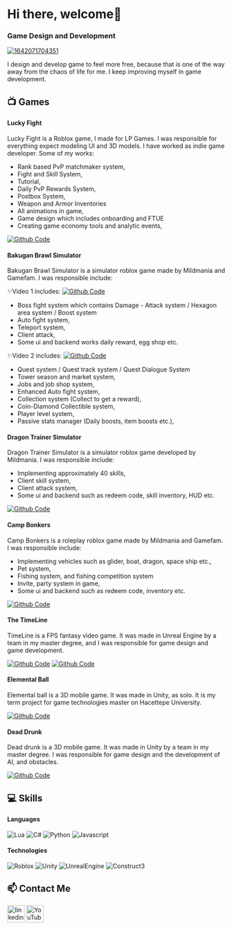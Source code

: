 # Hi there, welcome👋

### Game Design and Development
<a href="https://ibb.co/SBP93dx"><img src="https://i.ibb.co/QMf1KCc/1642071704351.jpg" alt="1642071704351" border="0"></a>

I design and develop game to feel more free, because that is one of the way away from the chaos of life for me. 
I keep improving myself in game development.

## 📺 Games
#### Lucky Fight
Lucky Fight is a Roblox game, I made for LP Games.
I was responsible for everything expect modeling UI and 3D models. 
I have worked as indie game developer. Some of my works:
* Rank based PvP matchmaker system,
* Fight and Skill System,
* Tutorial,
* Daily PvP Rewards System,
* Postbox System,
* Weapon and Armor Inventories
* All animations in game,
* Game design which includes onboarding and FTUE
* Creating game economy tools and analytic events,

[![Github Code](https://img.shields.io/badge/Watch-Trailer-red)](https://youtu.be/i_SW7Q0e0gM)

#### Bakugan Brawl Simulator
Bakugan Brawl Simulator is a simulator roblox game made by Mildmania and Gamefam.
I was responsible include:

✨Video 1 includes:
[![Github Code](https://img.shields.io/badge/Watch-Gameplay-red)](https://youtu.be/OHs6FIFFMbA)
* Boss fight system which contains Damage - Attack system / Hexagon area system / Boost system
* Auto fight system,
* Teleport system,
* Client attack,
* Some ui and backend works daily reward, egg shop etc.
  
✨Video 2 includes:
[![Github Code](https://img.shields.io/badge/Watch-Gameplay-red)](https://youtu.be/H98HtsFe1y8)
* Quest system / Quest track system / Quest Dialogue System
* Tower season and market system,
* Jobs and job shop system,
* Enhanced Auto fight system,
* Collection system (Collect to get a reward),
* Coin-Diamond Collectible system,
* Player level system,
* Passive stats manager (Daily boosts, item boosts etc.),

#### Dragon Trainer Simulator
Dragon Trainer Simulator is a simulator roblox game developed by Mildmania. 
I was responsible include:
* Implementing approximately 40 skills,
* Client skill system,
* Client attack system,
* Some ui and backend such as redeem code, skill inventory, HUD etc.
  
[![Github Code](https://img.shields.io/badge/Watch-Gameplay-red)](https://youtu.be/ScUchMptoq0)

#### Camp Bonkers
Camp Bonkers is a roleplay roblox game made by Mildmania and Gamefam. 
I was responsible include:
* Implementing vehicles such as glider, boat, dragon, space ship etc.,
* Pet system,
* Fishing system, and fishing competition system
* Invite, party system in game,
* Some ui and backend such as redeem code, inventory etc.

[![Github Code](https://img.shields.io/badge/Watch-Gameplay-red)](https://youtu.be/0L4pJaJG00U)

#### The TimeLine
TimeLine is a FPS fantasy video game. It was made in Unreal Engine by a team in my master degree, and I was responsible for game design and game development.

[![Github Code](https://img.shields.io/badge/Watch-Trailer-red)](https://www.youtube.com/watch?v=yiwHAE7WPzE&ab_channel=%C3%96merTEKEL%C4%B0)
[![Github Code](https://img.shields.io/badge/Watch-Gameplay-red)](https://www.youtube.com/watch?v=NdCwEoWfdss&t=340s&ab_channel=%C3%96merTEKEL%C4%B0)

#### Elemental Ball
Elemental ball is a 3D mobile game. It was made in Unity, as solo. It is my term project for game technologies master on  Hacettepe University.

[![Github Code](https://img.shields.io/badge/Watch-Trailer-red)](https://www.youtube.com/watch?v=66Di1eaOFA4&ab_channel=%C3%96merTEKEL%C4%B0)

#### Dead Drunk 
Dead drunk is a 3D mobile game. It was made in Unity by a team in my master degree. I was responsible for game design and the development of AI, and obstacles.

[![Github Code](https://img.shields.io/badge/Watch-Trailer-red)](https://www.youtube.com/watch?v=6X4OyhrwGjY&ab_channel=%C3%96merTEKEL%C4%B0)

## 💻 Skills

#### Languages 
<img alt="Lua" src="https://img.shields.io/badge/Lua-14354C.svg?logo=lua&logoColor=white"> <img alt="C#" src="https://custom-icon-badges.herokuapp.com/badge/C%23-68217A.svg?logo=cs2&logoColor=white"> <img alt="Python" src="https://img.shields.io/badge/Python-14354C.svg?logo=python&logoColor=white"> <img alt="Javascript" src="https://img.shields.io/badge/Javascript-14354C.svg?logo=Javascript&logoColor=yellow">

#### Technologies
![Roblox](https://img.shields.io/badge/Roblox%20Studio-00A2FF.svg?style=for-the-badge&logo=Roblox-Studio&logoColor=white)
![Unity](https://img.shields.io/badge/Unity-000000.svg?style=for-the-badge&logo=Unity&logoColor=white)
![UnrealEngine](https://img.shields.io/badge/Unreal%20Engine-0E1128.svg?style=for-the-badge&logo=Unreal-Engine&logoColor=white)
![Construct3](https://img.shields.io/badge/Construct%203-00FFDA.svg?style=for-the-badge&logo=Construct-3&logoColor=white)


## 📫 Contact Me
[<img src='https://cdn.jsdelivr.net/npm/simple-icons@3.0.1/icons/linkedin.svg' alt='linkedin' height='40'>](https://www.linkedin.com/in/omertekeli/)  [<img src='https://cdn.jsdelivr.net/npm/simple-icons@3.0.1/icons/youtube.svg' alt='YouTube' height='40'>](https://youtube.com/channel/UCCbr3f0EWfbGMmAD3a1OM0A) 
 


<!--
**omertekeli/omertekeli** is a ✨ _special_ ✨ repository because its `README.md` (this file) appears on your GitHub profile.

[<img src='https://cdn.jsdelivr.net/npm/simple-icons@3.0.1/icons/reddit.svg' alt='Reddit' height='40'>](https://www.reddit.com/user/omertekeli)
[<img src='https://cdn.jsdelivr.net/npm/simple-icons@3.0.1/icons/twitter.svg' alt='twitter' height='40'>](https://twitter.com/_omertekeli)

Here are some ideas to get you started:

- 🔭 I’m currently working on ...
- 🌱 I’m currently learning ...
- 👯 I’m looking to collaborate on ...
- 🤔 I’m looking for help with ...
- 💬 Ask me about ...
- 📫 How to reach me: ...
- 😄 Pronouns: ...
- ⚡ Fun fact: ...
https://img.shields.io/badge/LET-PLAY-green
[![Made with unity](https://img.shields.io/badge/Made%20with-Unity-57b9d3.svg?style=flat&logo=unity)](https://play.unity.com/mg/other/unitygamespublished)
[![Made with unity](https://img.shields.io/badge/Play-Game-green)](https://play.unity.com/mg/other/unitygamespublished)
Github Icon
[<img src='https://cdn.jsdelivr.net/npm/simple-icons@3.0.1/icons/github.svg' alt='github' height='40'>](https://github.com/omertekeli/OOP_theory)
[![Github Code](https://img.shields.io/badge/See-Code-blue)](https://github.com/omertekeli/OOP_theory)
[![Github Code](https://img.shields.io/badge/Watch-Trailer-red)](https://www.youtube.com/watch?v=me1qx8ky4zE&list=PL5zLTlaCwnmJP1VXD-uPDukaGBwvBMQZL&index=19)
YOUTUBE VİDEO
<a href="https://www.youtube.com/watch?v=me1qx8ky4zE&list=PL5zLTlaCwnmJP1VXD-uPDukaGBwvBMQZL&index=19"><img width="32px" alt="Youtube" title="Youtube" src="https://i.imgur.com/qiXu7b2.png"/></a>
SEE CODE
[![Github Code](https://img.shields.io/badge/See-Code-blue)](https://github.com/omertekeli/Dead_Drunk/tree/main/Scripts)
[![Github Code](https://img.shields.io/badge/See-Code-blue)](https://github.com/omertekeli/Elemental_Ball/tree/main/Assets/Scripts) 
-->
